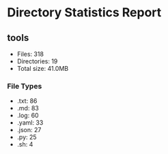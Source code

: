 # Directory Statistics Report

## tools

- Files: 318
- Directories: 19
- Total size: 41.0MB

### File Types
- .txt: 86
- .md: 83
- .log: 60
- .yaml: 33
- .json: 27
- .py: 25
- .sh: 4

